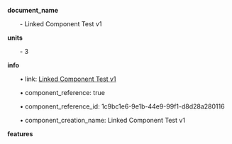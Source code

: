 **document_name**

&emsp;&emsp;- Linked Component Test v1

**units**

&emsp;&emsp;- 3

**info**

&emsp;&emsp;• link: [Linked Component Test v1](/data4/linked_components/Linked%20Component%20Test%20v1-1c9bc1e6-9e1b-44e9-99f1-d8d28a280116/timeline.md)

&emsp;&emsp;• component_reference: true

&emsp;&emsp;• component_reference_id: 1c9bc1e6-9e1b-44e9-99f1-d8d28a280116

&emsp;&emsp;• component_creation_name: Linked Component Test v1

**features**